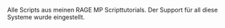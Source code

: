 Alle Scripts aus meinen RAGE MP Scripttutorials. Der Support für all diese Systeme wurde eingestellt.
